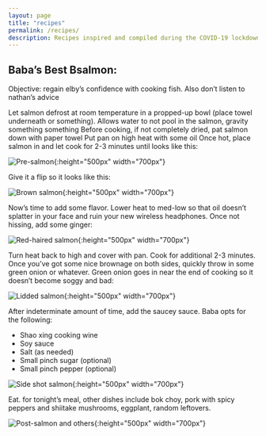 ```yaml
---
layout: page
title: "recipes"
permalink: /recipes/
description: Recipes inspired and compiled during the COVID-19 lockdown
---
```


## Baba’s Best Bsalmon:
Objective: regain elby’s confidence with cooking fish. Also don’t listen to nathan’s advice

Let salmon defrost at room temperature in a propped-up bowl (place towel underneath or something). Allows water to not pool in the salmon, gravity something something
Before cooking, if not completely dried, pat salmon down with paper towel
Put pan on high heat with some oil
Once hot, place salmon in and let cook for 2-3 minutes until looks like this:

![Pre-salmon](https://github.com/nathan-gong/nathan-gong.github.io/raw/master/images/IMG_0148.JPG){:height="500px" width="700px"}

Give it a flip so it looks like this:

![Brown salmon](https://github.com/nathan-gong/nathan-gong.github.io/raw/master/images/IMG_0149.JPG){:height="500px" width="700px"}

Now’s time to add some flavor. Lower heat to med-low so that oil doesn’t splatter in your face and ruin your new wireless headphones. Once not hissing, add some ginger:

![Red-haired salmon](https://github.com/nathan-gong/nathan-gong.github.io/raw/master/images/IMG_0150.JPG){:height="500px" width="700px"}

Turn heat back to high and cover with pan. Cook for additional 2-3 minutes. 
Once you’ve got some nice brownage on both sides, quickly throw in some green onion or whatever. Green onion goes in near the end of cooking so it doesn’t become soggy and bad:

![Lidded salmon](https://github.com/nathan-gong/nathan-gong.github.io/raw/master/images/IMG_0151.JPG){:height="500px" width="700px"}

After indeterminate amount of time, add the saucey sauce. Baba opts for the following:
- Shao xing cooking wine
- Soy sauce
- Salt (as needed)
- Small pinch sugar (optional)
- Small pinch pepper (optional)

![Side shot salmon](https://github.com/nathan-gong/nathan-gong.github.io/raw/master/images/IMG_0152.JPG){:height="500px" width="700px"}

Eat. for tonight’s meal, other dishes include bok choy, pork with spicy peppers and shiitake mushrooms, eggplant, random leftovers.

![Post-salmon and others](https://github.com/nathan-gong/nathan-gong.github.io/raw/master/images/IMG_0153.JPG){:height="500px" width="700px"}
